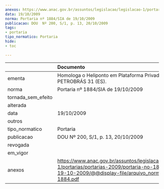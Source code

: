 ```yaml
---
anexos: https://www.anac.gov.br/assuntos/legislacao/legislacao-1/portarias/portarias-2009/portaria-no-1884-sia-de-19-10-2009/@@display-file/arquivo_norma/PA2009-1884.pdf
data: 19/10/2009
norma: Portaria nº 1884/SIA de 19/10/2009
publicacao: DOU  Nº 200, S/1, p. 13, 20/10/2009
tags:
- portaria
tipo_normatico: Portaria
hide: 
- toc 
 
---
```


|                    | Documento                                                                                                                                                         |
|:-------------------|:------------------------------------------------------------------------------------------------------------------------------------------------------------------|
| ementa             | Homologa o Heliponto em Plataforma Privado PETROBRÁS 31 (ES).                                                                                                     |
| norma              | Portaria nº 1884/SIA de 19/10/2009                                                                                                                                |
| tornada_sem_efeito |                                                                                                                                                                   |
| alterada           |                                                                                                                                                                   |
| data               | 19/10/2009                                                                                                                                                        |
| outros             |                                                                                                                                                                   |
| tipo_normatico     | Portaria                                                                                                                                                          |
| publicacao         | DOU  Nº 200, S/1, p. 13, 20/10/2009                                                                                                                               |
| revogada           |                                                                                                                                                                   |
| em_vigor           |                                                                                                                                                                   |
| anexos             | https://www.anac.gov.br/assuntos/legislacao/legislacao-1/portarias/portarias-2009/portaria-no-1884-sia-de-19-10-2009/@@display-file/arquivo_norma/PA2009-1884.pdf |
